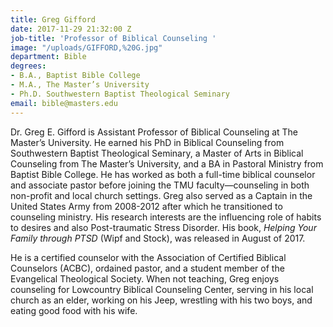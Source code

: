 ```yaml
---
title: Greg Gifford
date: 2017-11-29 21:32:00 Z
job-title: 'Professor of Biblical Counseling '
image: "/uploads/GIFFORD,%20G.jpg"
department: Bible
degrees:
- B.A., Baptist Bible College
- M.A., The Master’s University
- Ph.D. Southwestern Baptist Theological Seminary
email: bible@masters.edu
---
```


Dr. Greg E. Gifford is Assistant Professor of Biblical Counseling at The Master’s University. He earned his PhD in Biblical Counseling from Southwestern Baptist Theological Seminary, a Master of Arts in Biblical Counseling from The Master’s University, and a BA in Pastoral Ministry from Baptist Bible College. He has worked as both a full-time biblical counselor and associate pastor before joining the TMU faculty—counseling in both non-profit and local church settings. Greg also served as a Captain in the United States Army from 2008-2012 after which he transitioned to counseling ministry. His research interests are the influencing role of habits to desires and also Post-traumatic Stress Disorder. His book, *Helping Your Family through PTSD* (Wipf and Stock), was released in August of 2017.

He is a certified counselor with the Association of Certified Biblical Counselors (ACBC), ordained pastor, and a student member of the Evangelical Theological Society. When not teaching, Greg enjoys counseling for Lowcountry Biblical Counseling Center, serving in his local church as an elder, working on his Jeep, wrestling with his two boys, and eating good food with his wife.